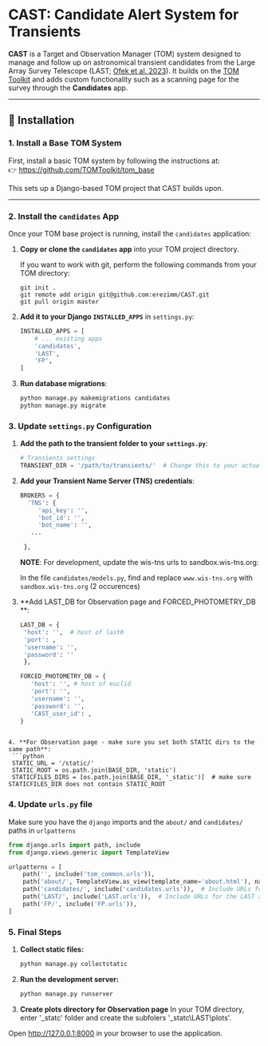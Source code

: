 # CAST: Candidate Alert System for Transients

**CAST** is a Target and Observation Manager (TOM) system designed to manage and follow up on astronomical transient candidates from the Large Array Survey Telescope (LAST; [Ofek et al. 2023]([url](https://ui.adsabs.harvard.edu/abs/2023PASP..135f5001O/abstract))). It builds on the [TOM Toolkit](https://github.com/TOMToolkit/tom_base) and adds custom functionality such as a scanning page for the survey through the **Candidates** app.

---

## 🚀 Installation

### 1. Install a Base TOM System

First, install a basic TOM system by following the instructions at:  
👉 https://github.com/TOMToolkit/tom_base

This sets up a Django-based TOM project that CAST builds upon.

---

### 2. Install the `candidates` App

Once your TOM base project is running, install the `candidates` application:

1. **Copy or clone the `candidates` app** into your TOM project directory.

   If you want to work with git, perform the following commands from your TOM directory:
   ```
   git init .
   git remote add origin git@github.com:erezimm/CAST.git
   git pull origin master 
   ```

3. **Add it to your Django `INSTALLED_APPS`** in `settings.py`:

   ```python
   INSTALLED_APPS = [
       # ... existing apps
       'candidates',
       'LAST',
       'FP',
   ]
2. **Run database migrations**:
   ```python
   python manage.py makemigrations candidates
   python manage.py migrate

### 3. Update `settings.py` Configuration

1. **Add the path to the transient folder to your `settings.py`**:
   ```python
   # Transients settings
   TRANSIENT_DIR = '/path/to/transients/'  # Change this to your actual directory
   ```
2. **Add your Transient Name Server (TNS) credentials**:
   ```python
   BROKERS = {
     'TNS': {
        'api_key': '',
        'bot_id': '',
        'bot_name': '',
      ...

    },
   ```
   **NOTE**: For development, update the wis-tns urls to sandbox.wis-tns.org:
   
   In the file `candidates/models.py`, find and replace `www.wis-tns.org` with `sandbox.wis-tns.org` (2 occurences)

3. **Add LAST_DB for Observation page and FORCED_PHOTOMETRY_DB **:
   ```python
   LAST_DB = {
    'host': '',  # host of last0
    'port': ,
    'username': '', 
    'password': ''
    },

   FORCED_PHOTOMETRY_DB = {
      'host': '', # host of euclid
      'port': '',
      'username': '', 
      'password': '',
      'CAST_user_id': , 
   }
  ```

4. **For Observation page - make sure you set both STATIC dirs to the same path**:
   ```python
   STATIC_URL = '/static/'
   STATIC_ROOT = os.path.join(BASE_DIR, 'static')
   STATICFILES_DIRS = [os.path.join(BASE_DIR, '_static')]  # make sure STATICFILES_DIR does not contain STATIC_ROOT
  ```

### 4. Update `urls.py` file
Make sure you have the `django` imports and the `about/` and `candidates/` paths in `urlpatterns`
   ```python
   from django.urls import path, include
   from django.views.generic import TemplateView

   urlpatterns = [
       path('', include('tom_common.urls')),
       path('about/', TemplateView.as_view(template_name='about.html'), name='about'),
       path('candidates/', include('candidates.urls')),  # Include URLs for the candidates app
       path('LAST/', include('LAST.urls')),  # Include URLs for the LAST app
       path('FP/', include('FP.urls')),
   ]
   ```

### 5. Final Steps

1. **Collect static files:**
   ```python
   python manage.py collectstatic
   
2. **Run the development server:**
   ```python
   python manage.py runserver

3. **Create plots directory for Observation page**
   In your TOM  directory, enter '_statc' folder and create the subfolers '_statc\LAST\plots'. 
   
Open http://127.0.0.1:8000 in your browser to use the application.
